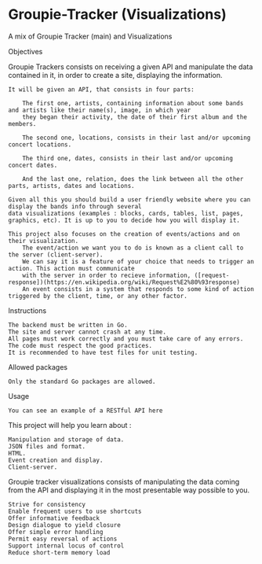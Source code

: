 # Groupie-Tracker (Visualizations)
A mix of Groupie Tracker (main) and Visualizations

Objectives

Groupie Trackers consists on receiving a given API and manipulate the data contained in it, in order to create a site, displaying the information.

    It will be given an API, that consists in four parts:

        The first one, artists, containing information about some bands and artists like their name(s), image, in which year
        they began their activity, the date of their first album and the members.

        The second one, locations, consists in their last and/or upcoming concert locations.

        The third one, dates, consists in their last and/or upcoming concert dates.

        And the last one, relation, does the link between all the other parts, artists, dates and locations.

    Given all this you should build a user friendly website where you can display the bands info through several 
    data visualizations (examples : blocks, cards, tables, list, pages, graphics, etc). It is up to you to decide how you will display it.

    This project also focuses on the creation of events/actions and on their visualization.
        The event/action we want you to do is known as a client call to the server (client-server). 
        We can say it is a feature of your choice that needs to trigger an action. This action must communicate 
        with the server in order to recieve information, ([request-response])(https://en.wikipedia.org/wiki/Request%E2%80%93response)
        An event consists in a system that responds to some kind of action triggered by the client, time, or any other factor.

Instructions

    The backend must be written in Go.
    The site and server cannot crash at any time.
    All pages must work correctly and you must take care of any errors.
    The code must respect the good practices.
    It is recommended to have test files for unit testing.

Allowed packages

    Only the standard Go packages are allowed.

Usage

    You can see an example of a RESTful API here

This project will help you learn about :

    Manipulation and storage of data.
    JSON files and format.
    HTML.
    Event creation and display.
    Client-server.
    
Groupie tracker visualizations consists of manipulating the data coming from the API 
and displaying it in the most presentable way possible to you. 


    Strive for consistency
    Enable frequent users to use shortcuts
    Offer informative feedback
    Design dialogue to yield closure
    Offer simple error handling
    Permit easy reversal of actions
    Support internal locus of control
    Reduce short-term memory load

    

